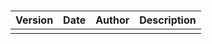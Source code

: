 # 
|Version | Date       | Author    | Description         |
|------- | ---------- | --------- | ------------------- |
|        |            |           |                     |
